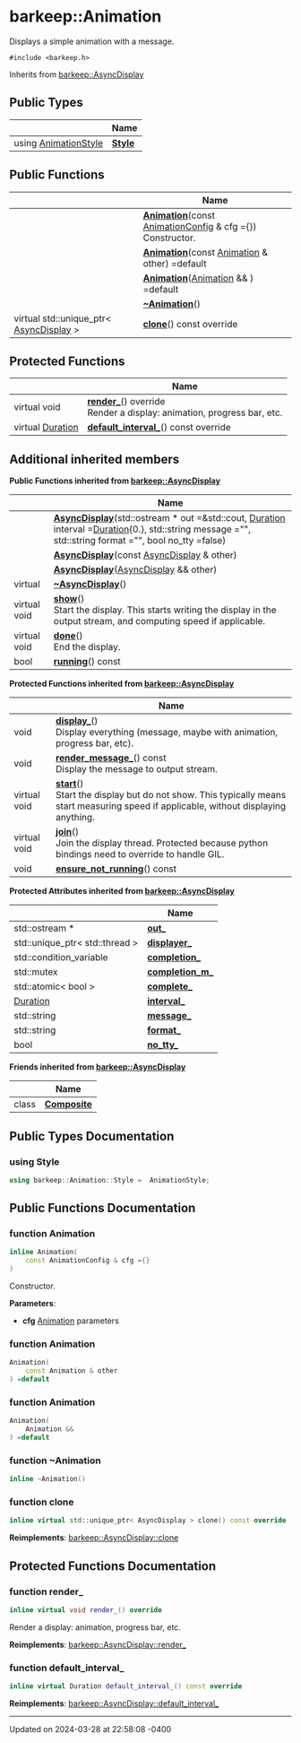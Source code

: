 # barkeep::Animation


Displays a simple animation with a message. 


`#include <barkeep.h>`

Inherits from [barkeep::AsyncDisplay](api/Classes/classbarkeep_1_1_async_display.md)

## Public Types

<span class="api-table">

|                | Name           |
| -------------- | -------------- |
| using [AnimationStyle](api/Namespaces/namespacebarkeep.md#enum-animationstyle) | **[Style](api/Classes/classbarkeep_1_1_animation.md#using-style)**  |


</span>

## Public Functions

<span class="api-table">

|                | Name           |
| -------------- | -------------- |
| | **[Animation](api/Classes/classbarkeep_1_1_animation.md#function-animation)**(const [AnimationConfig](api/Classes/structbarkeep_1_1_animation_config.md) & cfg ={})<br>Constructor.  |
| | **[Animation](api/Classes/classbarkeep_1_1_animation.md#function-animation)**(const [Animation](api/Classes/classbarkeep_1_1_animation.md) & other) =default |
| | **[Animation](api/Classes/classbarkeep_1_1_animation.md#function-animation)**([Animation](api/Classes/classbarkeep_1_1_animation.md) && ) =default |
| | **[~Animation](api/Classes/classbarkeep_1_1_animation.md#function-~animation)**() |
| virtual std::unique_ptr< [AsyncDisplay](api/Classes/classbarkeep_1_1_async_display.md) > | **[clone](api/Classes/classbarkeep_1_1_animation.md#function-clone)**() const override |


</span>

## Protected Functions

<span class="api-table">

|                | Name           |
| -------------- | -------------- |
| virtual void | **[render_](api/Classes/classbarkeep_1_1_animation.md#function-render_)**() override<br>Render a display: animation, progress bar, etc.  |
| virtual [Duration](api/Namespaces/namespacebarkeep.md#using-duration) | **[default_interval_](api/Classes/classbarkeep_1_1_animation.md#function-default_interval_)**() const override |


</span>

## Additional inherited members

</span>

**Public Functions inherited from [barkeep::AsyncDisplay](api/Classes/classbarkeep_1_1_async_display.md)**

<span class="api-table">

|                | Name           |
| -------------- | -------------- |
| | **[AsyncDisplay](api/Classes/classbarkeep_1_1_async_display.md#function-asyncdisplay)**(std::ostream * out =&std::cout, [Duration](api/Namespaces/namespacebarkeep.md#using-duration) interval =[Duration](api/Namespaces/namespacebarkeep.md#using-duration){0.}, std::string message ="", std::string format ="", bool no_tty =false) |
| | **[AsyncDisplay](api/Classes/classbarkeep_1_1_async_display.md#function-asyncdisplay)**(const [AsyncDisplay](api/Classes/classbarkeep_1_1_async_display.md) & other) |
| | **[AsyncDisplay](api/Classes/classbarkeep_1_1_async_display.md#function-asyncdisplay)**([AsyncDisplay](api/Classes/classbarkeep_1_1_async_display.md) && other) |
| virtual | **[~AsyncDisplay](api/Classes/classbarkeep_1_1_async_display.md#function-~asyncdisplay)**() |
| virtual void | **[show](api/Classes/classbarkeep_1_1_async_display.md#function-show)**()<br>Start the display. This starts writing the display in the output stream, and computing speed if applicable.  |
| virtual void | **[done](api/Classes/classbarkeep_1_1_async_display.md#function-done)**()<br>End the display.  |
| bool | **[running](api/Classes/classbarkeep_1_1_async_display.md#function-running)**() const |


</span>

**Protected Functions inherited from [barkeep::AsyncDisplay](api/Classes/classbarkeep_1_1_async_display.md)**

<span class="api-table">

|                | Name           |
| -------------- | -------------- |
| void | **[display_](api/Classes/classbarkeep_1_1_async_display.md#function-display_)**()<br>Display everything (message, maybe with animation, progress bar, etc).  |
| void | **[render_message_](api/Classes/classbarkeep_1_1_async_display.md#function-render_message_)**() const<br>Display the message to output stream.  |
| virtual void | **[start](api/Classes/classbarkeep_1_1_async_display.md#function-start)**()<br>Start the display but do not show. This typically means start measuring speed if applicable, without displaying anything.  |
| virtual void | **[join](api/Classes/classbarkeep_1_1_async_display.md#function-join)**()<br>Join the display thread. Protected because python bindings need to override to handle GIL.  |
| void | **[ensure_not_running](api/Classes/classbarkeep_1_1_async_display.md#function-ensure_not_running)**() const |


</span>

**Protected Attributes inherited from [barkeep::AsyncDisplay](api/Classes/classbarkeep_1_1_async_display.md)**

<span class="api-table">

|                | Name           |
| -------------- | -------------- |
| std::ostream * | **[out_](api/Classes/classbarkeep_1_1_async_display.md#variable-out_)**  |
| std::unique_ptr< std::thread > | **[displayer_](api/Classes/classbarkeep_1_1_async_display.md#variable-displayer_)**  |
| std::condition_variable | **[completion_](api/Classes/classbarkeep_1_1_async_display.md#variable-completion_)**  |
| std::mutex | **[completion_m_](api/Classes/classbarkeep_1_1_async_display.md#variable-completion_m_)**  |
| std::atomic< bool > | **[complete_](api/Classes/classbarkeep_1_1_async_display.md#variable-complete_)**  |
| [Duration](api/Namespaces/namespacebarkeep.md#using-duration) | **[interval_](api/Classes/classbarkeep_1_1_async_display.md#variable-interval_)**  |
| std::string | **[message_](api/Classes/classbarkeep_1_1_async_display.md#variable-message_)**  |
| std::string | **[format_](api/Classes/classbarkeep_1_1_async_display.md#variable-format_)**  |
| bool | **[no_tty_](api/Classes/classbarkeep_1_1_async_display.md#variable-no_tty_)**  |


</span>

**Friends inherited from [barkeep::AsyncDisplay](api/Classes/classbarkeep_1_1_async_display.md)**

<span class="api-table">

|                | Name           |
| -------------- | -------------- |
| class | **[Composite](api/Classes/classbarkeep_1_1_async_display.md#friend-composite)**  |


</span>


## Public Types Documentation

### using Style

```cpp
using barkeep::Animation::Style =  AnimationStyle;
```


## Public Functions Documentation

### function Animation

```cpp
inline Animation(
    const AnimationConfig & cfg ={}
)
```

Constructor. 

**Parameters**: 

  * **cfg** [Animation](api/Classes/classbarkeep_1_1_animation.md) parameters 


### function Animation

```cpp
Animation(
    const Animation & other
) =default
```


### function Animation

```cpp
Animation(
    Animation && 
) =default
```


### function ~Animation

```cpp
inline ~Animation()
```


### function clone

```cpp
inline virtual std::unique_ptr< AsyncDisplay > clone() const override
```


**Reimplements**: [barkeep::AsyncDisplay::clone](api/Classes/classbarkeep_1_1_async_display.md#function-clone)


## Protected Functions Documentation

### function render_

```cpp
inline virtual void render_() override
```

Render a display: animation, progress bar, etc. 

**Reimplements**: [barkeep::AsyncDisplay::render_](api/Classes/classbarkeep_1_1_async_display.md#function-render_)


### function default_interval_

```cpp
inline virtual Duration default_interval_() const override
```


**Reimplements**: [barkeep::AsyncDisplay::default_interval_](api/Classes/classbarkeep_1_1_async_display.md#function-default_interval_)


-------------------------------

Updated on 2024-03-28 at 22:58:08 -0400